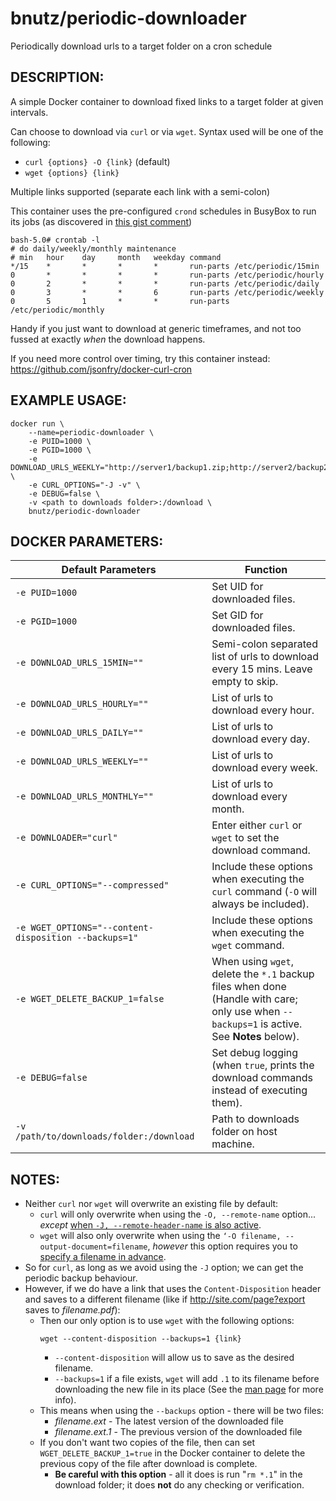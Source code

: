 # bnutz/periodic-downloader
Periodically download urls to a target folder on a cron schedule

DESCRIPTION:
-----------
A simple Docker container to download fixed links to a target folder at given intervals.

Can choose to download via `curl` or via `wget`. Syntax used will be one of the following:
* `curl {options} -O {link}` (default)
* `wget {options} {link}`

Multiple links supported (separate each link with a semi-colon)

This container uses the pre-configured `crond` schedules in BusyBox to run its jobs (as discovered in [this gist comment](https://gist.github.com/andyshinn/3ae01fa13cb64c9d36e7#gistcomment-2044506))
```
bash-5.0# crontab -l
# do daily/weekly/monthly maintenance
# min   hour    day     month   weekday command
*/15    *       *       *       *       run-parts /etc/periodic/15min
0       *       *       *       *       run-parts /etc/periodic/hourly
0       2       *       *       *       run-parts /etc/periodic/daily
0       3       *       *       6       run-parts /etc/periodic/weekly
0       5       1       *       *       run-parts /etc/periodic/monthly
```

Handy if you just want to download at generic timeframes, and not too fussed at exactly *when* the download happens.

If you need more control over timing, try this container instead: https://github.com/jsonfry/docker-curl-cron


EXAMPLE USAGE:
-------

```
docker run \
    --name=periodic-downloader \
    -e PUID=1000 \
    -e PGID=1000 \
    -e DOWNLOAD_URLS_WEEKLY="http://server1/backup1.zip;http://server2/backup2.zip" \
    -e CURL_OPTIONS="-J -v" \
    -e DEBUG=false \
    -v <path to downloads folder>:/download \
    bnutz/periodic-downloader
```

DOCKER PARAMETERS:
------------------

| Default Parameters | Function |
| ------------------ | -------- |
| `-e PUID=1000`   | Set UID for downloaded files. |
| `-e PGID=1000`   | Set GID for downloaded files. |
| `-e DOWNLOAD_URLS_15MIN=""`  | Semi-colon separated list of urls to download every 15 mins. Leave empty to skip. |
| `-e DOWNLOAD_URLS_HOURLY=""`  | List of urls to download every hour. |
| `-e DOWNLOAD_URLS_DAILY=""`  | List of urls to download every day. |
| `-e DOWNLOAD_URLS_WEEKLY=""`  | List of urls to download every week. |
| `-e DOWNLOAD_URLS_MONTHLY=""`  | List of urls to download every month. |
| `-e DOWNLOADER="curl"`  | Enter either `curl` or `wget` to set the download command. |
| `-e CURL_OPTIONS="--compressed"`  | Include these options when executing the `curl` command (`-O` will always be included). |
| `-e WGET_OPTIONS="--content-disposition --backups=1"`  | Include these options when executing the `wget` command. |
| `-e WGET_DELETE_BACKUP_1=false`  | When using `wget`, delete the `*.1` backup files when done (Handle with care; only use when `--backups=1` is active. See **Notes** below). |
| `-e DEBUG=false` | Set debug logging (when `true`, prints the download commands instead of executing them). |
| `-v /path/to/downloads/folder:/download` | Path to downloads folder on host machine. |

NOTES:
------
* Neither `curl` nor `wget` will overwrite an existing file by default:
  * `curl` will only overwrite when using the `-O, --remote-name` option... *except* [when `-J, --remote-header-name` is also active](https://curl.haxx.se/docs/manpage.html#-J).
  * `wget` will also only overwrite when using the `‘-O filename, --output-document=filename`, *however* this option requires you to [specify a filename in advance](https://www.gnu.org/software/wget/manual/wget.html#Download-Options).
* So for `curl`, as long as we avoid using the `-J` option; we can get the periodic backup behaviour.
* However, if we do have a link that uses the `Content-Disposition` header and saves to a different filename (like if http://site.com/page?export saves to *filename.pdf*):
  * Then our only option is to use `wget` with the following options:<p>`wget --content-disposition --backups=1 {link}`</p>
    * `--content-disposition` will allow us to save as the desired filename.
    * `--backups=1` if a file exists, `wget` will add `.1` to its filename before downloading the new file in its place (See the [man page](https://www.gnu.org/software/wget/manual/wget.html#Download-Options) for more info).
  * This means when using the `--backups` option - there will be two files:
    * *filename.ext* - The latest version of the downloaded file
    * *filename.ext.1* - The previous version of the downloaded file
  * If you don't want two copies of the file, then can set `WGET_DELETE_BACKUP_1=true` in the Docker container to delete the previous copy of the file after download is complete.
    * **Be careful with this option** - all it does is run "`rm *.1`" in the download folder; it does **not** do any checking or verification.
